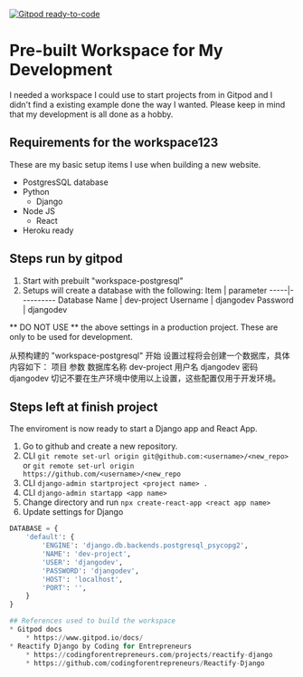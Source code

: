 [![Gitpod ready-to-code](https://img.shields.io/badge/Gitpod-ready--to--code-blue?logo=gitpod)](https://gitpod.io/#https://github.com/sizhky/sample-django-project/)

# Pre-built Workspace for My Development
I needed a workspace I could use to start projects from in Gitpod and I didn't find a existing example done the way I wanted. Please keep in mind that my development is all done as a hobby.

## Requirements for the workspace123
These are my basic setup items I use when building a new website.

* PostgresSQL database
* Python
    * Django
* Node JS
    * React
* Heroku ready

## Steps run by gitpod

1. Start with prebuilt "workspace-postgresql"
2. Setups will create a database with the following:
    Item | parameter
    -----|----------
    Database Name | dev-project
    Username | djangodev
    Password | djangodev

** DO NOT USE ** the above settings in a production project. These are only to be used for development.
<!-- 杨常佑的翻译，翻译的是上面的英文 -->
从预构建的 "workspace-postgresql" 开始
设置过程将会创建一个数据库，具体内容如下：
项目	参数
数据库名称	dev-project
用户名	djangodev
密码	djangodev
切记不要在生产环境中使用以上设置，这些配置仅用于开发环境。


## Steps left at finish project
The enviroment is now ready to start a Django app and React App.
1. Go to github and create a new repository.
1. CLI `git remote set-url origin git@github.com:<username>/<new_repo>` or `git remote set-url origin https://github.com/<username>/<new_repo`
1. CLI `django-admin startproject <project name> .`
1. CLI `django-admin startapp <app name>`
1. Change directory <project name> and run `npx create-react-app <react app name>`
1. Update settings for Django
```Python
DATABASE = {
    'default': {
        'ENGINE': 'django.db.backends.postgresql_psycopg2',
        'NAME': 'dev-project',
        'USER': 'djangodev',
        'PASSWORD': 'djangodev',
        'HOST': 'localhost',
        'PORT': '',
    }
}

## References used to build the workspace
* Gitpod docs
    * https://www.gitpod.io/docs/
* Reactify Django by Coding for Entrepreneurs
    * https://codingforentrepreneurs.com/projects/reactify-django
    * https://github.com/codingforentrepreneurs/Reactify-Django


